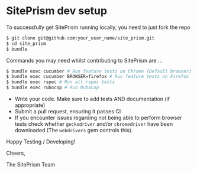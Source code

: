 # SitePrism dev setup

To successfully get SitePrism running locally, you need to just fork the repo

```bash
$ git clone git@github.com:your_user_name/site_prism.git
$ cd site_prism
$ bundle
```

Commands you may need whilst contributing to SitePrism are ...

```bash
$ bundle exec cucumber # Run feature tests on Chrome (Default browser)
$ bundle exec cucumber BROWSER=firefox # Run feature tests on Firefox
$ bundle exec rspec # Run all rspec tests
$ bundle exec rubocop # Run RuboCop
```

- Write your code. Make sure to add tests AND documentation (if appropriate)
- Submit a pull request, ensuring it passes CI
- If you encounter issues regarding not being able to perform browser tests check whether
`geckodriver` and/or `chromedriver` have been downloaded (The `webdrivers` gem controls this).

Happy Testing / Developing!

Cheers,

The SitePrism Team
